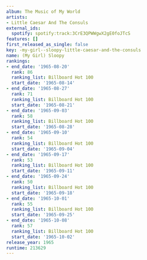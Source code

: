 ```yaml
---
album: The Music of My World
artists:
- Little Caesar And The Consuls
external_ids:
  spotify: spotify:track:3CrE3QPWWgwX2gE0foJTcS
features: []
first_released_as_single: false
key: -my-girl--sloopy-little-caesar-and-the-consuls
name: (My Girl) Sloopy
rankings:
- end_date: '1965-08-20'
  rank: 86
  ranking_list: Billboard Hot 100
  start_date: '1965-08-14'
- end_date: '1965-08-27'
  rank: 71
  ranking_list: Billboard Hot 100
  start_date: '1965-08-21'
- end_date: '1965-09-03'
  rank: 58
  ranking_list: Billboard Hot 100
  start_date: '1965-08-28'
- end_date: '1965-09-10'
  rank: 54
  ranking_list: Billboard Hot 100
  start_date: '1965-09-04'
- end_date: '1965-09-17'
  rank: 53
  ranking_list: Billboard Hot 100
  start_date: '1965-09-11'
- end_date: '1965-09-24'
  rank: 50
  ranking_list: Billboard Hot 100
  start_date: '1965-09-18'
- end_date: '1965-10-01'
  rank: 55
  ranking_list: Billboard Hot 100
  start_date: '1965-09-25'
- end_date: '1965-10-08'
  rank: 57
  ranking_list: Billboard Hot 100
  start_date: '1965-10-02'
release_year: 1965
runtime: 213629
---
```


